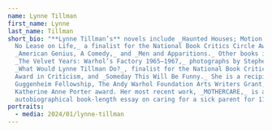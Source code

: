 ```yaml
---
name: Lynne Tillman
first_name: Lynne
last_name: Tillman
short_bio: "**Lynne Tillman’s** novels include _Haunted Houses; Motion Sickness;
  No Lease on Life,_ a finalist for the National Book Critics Circle Award;
  _American Genius, A Comedy,_ and _Men and Apparitions._ Other books include
  _The Velvet Years: Warhol’s Factory 1965–1967,_ photographs by Stephen Shore:
  _What Would Lynne Tillman Do?_, finalist for the National Book Critics Circle
  Award in Criticism, and _Someday This Will Be Funny._ She is a recipient of a
  Guggenheim Fellowship, The Andy Warhol Foundation Arts Writers Grant, and the
  Katherine Anne Porter award. Her most recent work, _MOTHERCARE,_ is an
  autobiographical book-length essay on caring for a sick parent for 11 years."
portraits:
  - media: 2024/01/lynne-tillman
---
```

